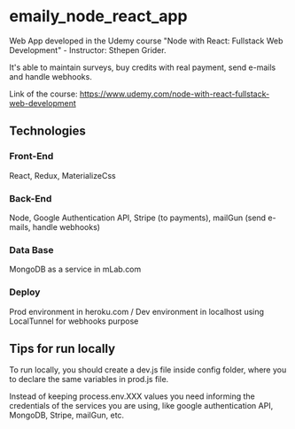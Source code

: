 # emaily_node_react_app

Web App developed in the Udemy course "Node with React: Fullstack Web Development" - Instructor: Sthepen Grider.

It's able to maintain surveys, buy credits with real payment, send e-mails and handle webhooks.

Link of the course: https://www.udemy.com/node-with-react-fullstack-web-development

## Technologies

### Front-End

React, Redux, MaterializeCss

### Back-End

Node, Google Authentication API, Stripe (to payments), mailGun (send e-mails, handle webhooks)

### Data Base

MongoDB as a service in mLab.com

### Deploy

Prod environment in heroku.com / Dev environment in localhost using LocalTunnel for webhooks purpose

## Tips for run locally

To run locally, you should create a dev.js file inside config folder, where you to declare the same variables in prod.js file. 

Instead of keeping process.env.XXX values you need informing the credentials of the services you are using, like google authentication API, MongoDB, Stripe, mailGun, etc.
